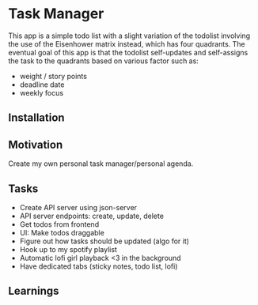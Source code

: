 # Task Manager

This app is a simple todo list with a slight variation of the todolist involving the use of the Eisenhower matrix instead, which has four quadrants. The eventual goal of this app is that the todolist self-updates and self-assigns the task to the quadrants based on various factor such as:

- weight / story points
- deadline date
- weekly focus

## Installation

## Motivation

Create my own personal task manager/personal agenda.

## Tasks

- Create API server using json-server
- API server endpoints: create, update, delete
- Get todos from frontend
- UI: Make todos draggable
- Figure out how tasks should be updated (algo for it)
- Hook up to my spotify playlist
- Automatic lofi girl playback <3 in the background
- Have dedicated tabs (sticky notes, todo list, lofi)

## Learnings
